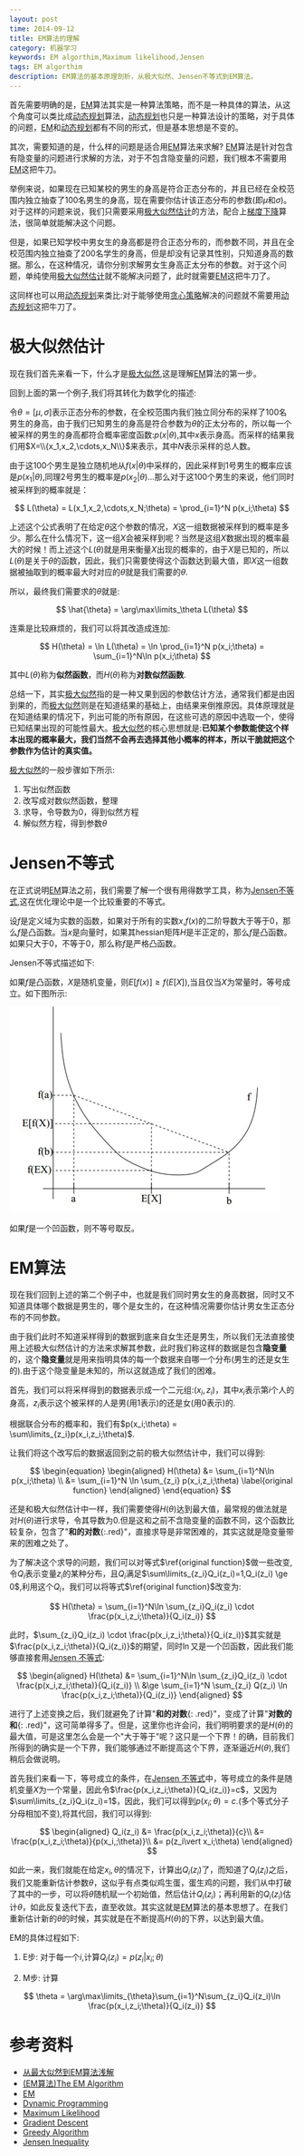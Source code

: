 ```yaml
---
layout: post
time: 2014-09-12
title: EM算法的理解
category: 机器学习
keywords: EM algorthim,Maximum likelihood,Jensen
tags: EM algorthim
description: EM算法的基本原理剖析，从极大似然、Jensen不等式到EM算法。
---
```


首先需要明确的是，[EM][]算法其实是一种算法策略，而不是一种具体的算法，从这个角度可以类比成[动态规划][Dynamic programming]算法，[动态规划][Dynamic programming]也只是一种算法设计的策略，对于具体的问题，[EM][]和[动态规划][Dynamic programming]都有不同的形式，但是基本思想是不变的。

其次，需要知道的是，什么样的问题是适合用[EM][]算法来求解? [EM][]算法是针对包含有隐变量的问题进行求解的方法，对于不包含隐变量的问题，我们根本不需要用[EM][]这把牛刀。

举例来说，如果现在已知某校的男生的身高是符合正态分布的，并且已经在全校范围内独立抽查了100名男生的身高，现在需要你估计该正态分布的参数(即$\mu$和$\sigma$)。对于这样的问题来说，我们只需要采用[极大似然估计][Maximum Likelihood]的方法，配合上[梯度下降][Gradient Descent]算法，很简单就能解决这个问题。

但是，如果已知学校中男女生的身高都是符合正态分布的，而参数不同，并且在全校范围内独立抽查了200名学生的身高，但是却没有记录其性别，只知道身高的数据。那么，在这种情况，请你分别求解男女生身高正太分布的参数。对于这个问题，单纯使用[极大似然估计][Maximum Likelihood]就不能解决问题了，此时就需要[EM][]这把牛刀了。

这同样也可以用[动态规划][Dynamic Programming]来类比:对于能够使用[贪心策略][Greedy Algorithm]解决的问题就不需要用[动态规划][Dynamic Programming]这把牛刀了。


# 极大似然估计

现在我们首先来看一下，什么才是[极大似然][Maximum Likelihood],这是理解[EM][]算法的第一步。

回到上面的第一个例子,我们将其转化为数学化的描述:

令$\theta=[\mu,\sigma]$表示正态分布的参数，在全校范围内我们独立同分布的采样了100名男生的身高，由于我们已知男生的身高是符合参数为$\theta$的正太分布的，所以每一个被采样的男生的身高都符合概率密度函数:$p(x\vert \theta)$,其中$x$表示身高。而采样的结果我们用$X=\\{x_1,x_2,\cdots,x_N\\}$来表示，其中$N$表示采样的总人数。

由于这100个男生是独立随机地从$f(x\vert \theta)$中采样的，因此采样到1号男生的概率应该是$p(x_1\vert \theta)$,同理2号男生的概率是$p(x_2\vert \theta)$...那么对于这100个男生的来说，他们同时被采样到的概率就是：

$$
L(\theta) = L(x_1,x_2,\cdots,x_N;\theta) = \prod_{i=1}^N p(x_i;\theta)
$$

上述这个公式表明了在给定$\theta$这个参数的情况，$X$这一组数据被采样到的概率是多少。那么在什么情况下，这一组$X$会被采样到呢？当然是这组$X$数据出现的概率最大的时候！而上述这个$L(\theta)$就是用来衡量$X$出现的概率的，由于$X$是已知的，所以$L(\theta)$是关于$\theta$的函数，因此，我们只需要使得这个函数达到最大值，即$X$这一组数据被抽取到的概率最大时对应的$\theta$就是我们需要的$\theta$.

所以，最终我们需要求的$\theta$就是:

$$
\hat{\theta} = \arg\max\limits_\theta L(\theta)
$$

连乘是比较麻烦的，我们可以将其改造成连加:

$$
H(\theta) = \ln L(\theta) = \ln \prod_{i=1}^N p(x_i;\theta) = \sum_{i=1}^N\ln p(x_i;\theta)
$$

其中$L(\theta)$称为**似然函数**，而$H(\theta)$称为**对数似然函数**.

总结一下，其实[极大似然][Maximum Likelihood]指的是一种又果到因的参数估计方法，通常我们都是由因到果的，而[极大似然][Maximum Likelihood]则是在知道结果的基础上，由结果来倒推原因。具体原理就是在知道结果的情况下，列出可能的所有原因，在这些可选的原因中选取一个，使得已知结果出现的可能性最大。[极大似然][Maximum Likelihood]的核心思想就是:**已知某个参数能使这个样本出现的概率最大，我们当然不会再去选择其他小概率的样本，所以干脆就把这个参数作为估计的真实值。**

[极大似然][Maximum Likelihood]的一般步骤如下所示:

1. 写出似然函数
2. 改写成对数似然函数，整理
3. 求导，令导数为0，得到似然方程
4. 解似然方程，得到参数$\theta$

# Jensen不等式

在正式说明[EM][]算法之前，我们需要了解一个很有用得数学工具，称为[Jensen不等式][Jensen Inequality],这在优化理论中是一个比较重要的不等式。

设$f$是定义域为实数的函数，如果对于所有的实数$x$,$f(x)$的二阶导数大于等于0，那么$f$是凸函数。当$x$是向量时，如果其hessian矩阵$H$是半正定的，那么$f$是凸函数。如果只大于0，不等于0，那么称$f$是严格凸函数。

Jensen不等式描述如下:

如果$f$是凸函数，$X$是随机变量，则$E[f(x)] \ge f(E[X])$,当且仅当$X$为常量时，等号成立。如下图所示:

![](/assets/image/posts/2014-9-13-EM-Algorithm-0.jpg)

如果$f$是一个凹函数，则不等号取反。

# EM算法

现在我们回到上述的第二个例子中，也就是我们同时男女生的身高数据，同时又不知道具体哪个数据是男生的，哪个是女生的，在这种情况需要你估计男女生正态分布的不同参数。

由于我们此时不知道采样得到的数据到底来自女生还是男生，所以我们无法直接使用上述极大似然估计的方法来求解其参数，此时我们称这样的数据是包含**隐变量**的，这个**隐变量**就是用来指明具体的每一个数据来自哪一个分布(男生的还是女生的).由于这个隐变量是未知的，所以这就造成了我们的困难。

首先，我们可以将采样得到的数据表示成一个二元组:$(x_i,z_i)$，其中$x_i$表示第$i$个人的身高，$z_i$表示这个被采样的人是男(用1表示)的还是女(用0表示)的.

根据联合分布的概率和，我们有$p(x_i;\theta) = \sum\limits_{z_i}p(x_i,z_i;\theta)$.

让我们将这个改写后的数据返回到之前的极大似然估计中，我们可以得到:

$$
\begin{equation}
\begin{aligned}
H(\theta) &= \sum_{i=1}^N\ln p(x_i;\theta) \\
&= \sum_{i=1}^N \ln \sum_{z_i} p(x_i,z_i;\theta) \label{original function}
\end{aligned}
\end{equation}
$$

还是和极大似然估计中一样，我们需要使得$H(\theta)$达到最大值，最常规的做法就是对$H(\theta)$进行求导，令其导数为0.但是这和之前不含隐变量的函数不同，这个函数比较复杂，包含了"**和的对数**{:.red}"，直接求导是非常困难的，其实这就是隐变量带来的困难之处了。

为了解决这个求导的问题，我们可以对等式$\ref{original function}$做一些改变,令$Q_i$表示变量$z_i$的某种分布，且$Q_i$满足$\sum\limits_{z_i}Q_i(z_i)=1,Q_i(z_i) \ge 0$,利用这个$Q_i$，我们可以将等式$\ref{original function}$改变为:

$$
H(\theta) = \sum_{i=1}^N\ln \sum_{z_i}Q_i(z_i) \cdot \frac{p(x_i,z_i;\theta)}{Q_i(z_i)}
$$

此时，$\sum_{z_i}Q_i(z_i) \cdot \frac{p(x_i,z_i;\theta)}{Q_i(z_i)}$其实就是$\frac{p(x_i,z_i;\theta)}{Q_i(z_i)}$的期望，同时$\ln$又是一个凹函数，因此我们能够直接套用[Jensen 不等式][Jensen Inequality]:

$$
\begin{aligned}
H(\theta) &= \sum_{i=1}^N\ln \sum_{z_i}Q_i(z_i) \cdot \frac{p(x_i,z_i;\theta)}{Q_i(z_i)} \\
&\ge \sum_{i=1}^N \sum_{z_i} Q(z_i) \ln \frac{p(x_i,z_i;\theta)}{Q_i(z_i)}
\end{aligned}
$$

进行了上述变换之后，我们就避免了计算"**和的对数**{: .red}"，变成了计算"**对数的和**{: .red}"，这可简单得多了。但是，这里你也许会问，我们明明要求的是$H(\theta)$的最大值，可是这里怎么会是一个"大于等于"呢？这只是一个下界！的确，目前我们所得到的确实是一个下界，我们能够通过不断提高这个下界，逐渐逼近$H(\theta)$,我们稍后会做说明。

首先我们来看一下，等号成立的条件，在[Jensen 不等式][Jensen Inequality]中，等号成立的条件是随机变量$X$为一个常量，因此令$\frac{p(x_i,z_i;\theta)}{Q_i(z_i)}=c$，又因为$\sum\limits_{z_i}Q_i(z_i)=1$，因此，我们可以得到$p(x_i;\theta)=c$.(多个等式分子分母相加不变),将其代回，我们可以得到:

$$
\begin{aligned}
Q_i(z_i) &= \frac{p(x_i,z_i;\theta)}{c}\\
&= \frac{p(x_i,z_i;\theta)}{p(x_i,;\theta)}\\
&= p(z_i\vert x_i;\theta)
\end{aligned}
$$

如此一来，我们就能在给定$x_i,\theta$的情况下，计算出$Q_i(z_i)$了，而知道了$Q_i(z_i)$之后，我们又能重新估计参数$\theta$，这似乎有点类似鸡生蛋，蛋生鸡的问题，我们从中打破了其中的一步，可以将$\theta$随机赋一个初始值，然后估计$Q_i(z_i)$；再利用新的$Q_i(z_i)$估计$\theta$，如此反复迭代下去，直至收敛。其实这就是[EM][]算法的基本思想了。在我们重新估计新的$\theta$的时候，其实就是在不断提高$H(\theta)$的下界，以达到最大值。

EM的具体过程如下:

1. E步: 对于每一个$i$,计算$Q_i(z_i) = p(z_i\vert x_i;\theta)$

2. M步: 计算 

$$
\theta = \arg\max\limits_{\theta}\sum_{i=1}^N\sum_{z_i}Q_i(z_i)\ln \frac{p(x_i,z_i;\theta)}{Q_i(z_i)}
$$


# 参考资料

- [从最大似然到EM算法浅解](http://blog.csdn.net/zouxy09/article/details/8537620)
- [(EM算法)The EM Algorithm](http://www.cnblogs.com/jerrylead/archive/2011/04/06/2006936.html)
- [EM][]
- [Dynamic Programming][]
- [Maximum Likelihood][]
- [Gradient Descent][]
- [Greedy Algorithm][]
- [Jensen Inequality][]


[EM]: http://en.wikipedia.org/wiki/Expectation%E2%80%93maximization_algorithm

[Dynamic Programming]: http://en.wikipedia.org/wiki/Dynamic_programming

[Maximum Likelihood]: http://en.wikipedia.org/wiki/Maximum_likelihood

[Gradient Descent]: http://en.wikipedia.org/wiki/Gradient_descent

[Greedy Algorithm]: http://en.wikipedia.org/wiki/Greedy_algorithm

[Jensen Inequality]: http://en.wikipedia.org/wiki/Jensen%27s_inequality
